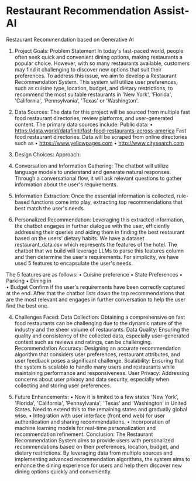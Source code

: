# Restaurant Recommendation Assist-AI
Restaurant Recommendation based on Generative AI

1. Project Goals:
Problem Statement
In today's fast-paced world, people often seek quick and convenient dining options, making restaurants a popular choice. However, with so many restaurants available, customers may find it challenging to discover new options that suit their preferences.
To address this issue, we aim to develop a Restaurant Recommendation System. This system will utilize user preferences, such as cuisine type, location, budget, and dietary restrictions, to recommend the most suitable restaurants in 'New York', 'Florida', 'California', 'Pennsylvania', 'Texas' or 'Washington'.

2. Data Sources:
The data for this project will be sourced from multiple fast food restaurant directories, review platforms, and user-generated content. The primary data sources include:
Public data:
•	https://data.world/datafiniti/fast-food-restaurants-across-america
Fast food restaurant directories: Data will be scraped from online directories such as 
•	https://www.yellowpages.com
•	http://www.citysearch.com

3. Design Choices:
Approach:
1.	Conversation and Information Gathering: The chatbot will utilize language models to understand and generate natural responses. Through a conversational flow, it will ask relevant questions to gather information about the user's requirements.
2.	Information Extraction: Once the essential information is collected, rule-based functions come into play, extracting top recommendations that best match the user's needs.
3.	Personalized Recommendation: Leveraging this extracted information, the chatbot engages in further dialogue with the user, efficiently addressing their queries and aiding them in finding the best restaurant based on the users’ dietary habits.
We have a dataset restaurant_data.csv which represents the features of the hotel. The chatbot that we build will leverage LLMs to parse this features column and then determine the user's requirements. For simplicity, we have used 5 features to encapsulate the user's needs. 

The 5 features are as follows:
•	Cuisine preference
•	State Preferences
•	Parking
•	Dining in    
•	Budget
Confirm if the user's requirements have been correctly captured at the end.
After that the chatbot lists down the top recommendations that are the most relevant and engages in further conversation to help the user find the best one.

4. Challenges Faced:
Data Collection: Obtaining a comprehensive on fast food restaurants can be challenging due to the dynamic nature of the industry and the sheer volume of restaurants.
Data Quality: Ensuring the quality and consistency of the collected data, especially user-generated content such as reviews and ratings, can be challenging.
Recommendation Accuracy: Designing an accurate recommendation algorithm that considers user preferences, restaurant attributes, and user feedback poses a significant challenge.
Scalability: Ensuring that the system is scalable to handle many users and restaurants while maintaining performance and responsiveness.
User Privacy: Addressing concerns about user privacy and data security, especially when collecting and storing user preferences.

5. Future Enhancements:
•	Now it is limited to a few states 'New York', 'Florida', 'California', 'Pennsylvania', 'Texas' and 'Washington’ in United States. Need to extend this to the remaining states and gradually global wise.
•	Integration with user interface (front end web) for user authentication and sharing recommendations.
•	Incorporation of machine learning models for real-time personalization and recommendation refinement.
Conclusion:
The Restaurant Recommendation System aims to provide users with personalized recommendations based on their preferences, location, budget, and dietary restrictions. By leveraging data from multiple sources and implementing advanced recommendation algorithms, the system aims to enhance the dining experience for users and help them discover new dining options quickly and conveniently.

